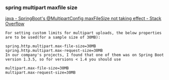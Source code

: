 ### spring multipart maxfile size


[java - SpringBoot's @MultipartConfig maxFileSize not taking effect - Stack Overflow](https://stackoverflow.com/questions/36945482/springboots-multipartconfig-maxfilesize-not-taking-effect "java - SpringBoot's @MultipartConfig maxFileSize not taking effect - Stack Overflow")


 

```shell
For setting custom limits for multipart uploads, the below properties are to be used(for a sample size of 30MB):

spring.http.multipart.max-file-size=30MB
spring.http.multipart.max-request-size=30MB
In our company's projects, I found that one of them was on Spring Boot version 1.3.5, so for versions < 1.4 you should use

multipart.max-file-size=30MB
multipart.max-request-size=30MB
```
